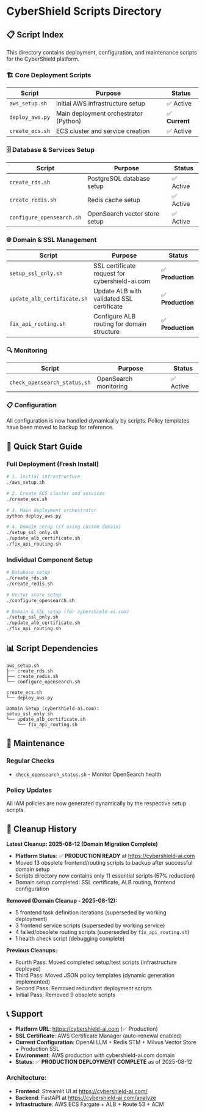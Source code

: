 # CyberShield Scripts Directory

## 📋 Script Index

This directory contains deployment, configuration, and maintenance scripts for the CyberShield platform.

### 🏗️ **Core Deployment Scripts**

| Script | Purpose | Status |
|--------|---------|--------|
| `aws_setup.sh` | Initial AWS infrastructure setup | ✅ Active |
| `deploy_aws.py` | Main deployment orchestrator (Python) | ✅ **Current** |
| `create_ecs.sh` | ECS cluster and service creation | ✅ Active |

### 🗄️ **Database & Services Setup**

| Script | Purpose | Status |
|--------|---------|--------|
| `create_rds.sh` | PostgreSQL database setup | ✅ Active |
| `create_redis.sh` | Redis cache setup | ✅ Active |
| `configure_opensearch.sh` | OpenSearch vector store setup | ✅ Active |

### 🌐 **Domain & SSL Management**

| Script | Purpose | Status |
|--------|---------|--------|
| `setup_ssl_only.sh` | SSL certificate request for cybershield-ai.com | ✅ **Production** |
| `update_alb_certificate.sh` | Update ALB with validated SSL certificate | ✅ **Production** |
| `fix_api_routing.sh` | Configure ALB routing for domain structure | ✅ **Production** |

### 🔍 **Monitoring**

| Script | Purpose | Status |
|--------|---------|--------|
| `check_opensearch_status.sh` | OpenSearch monitoring | ✅ Active |

### 📋 **Configuration**

All configuration is now handled dynamically by scripts. Policy templates have been moved to backup for reference.

## 🚀 **Quick Start Guide**

### **Full Deployment (Fresh Install)**
```bash
# 1. Initial infrastructure
./aws_setup.sh

# 2. Create ECS cluster and services
./create_ecs.sh

# 3. Main deployment orchestrator
python deploy_aws.py

# 4. Domain setup (if using custom domain)
./setup_ssl_only.sh
./update_alb_certificate.sh
./fix_api_routing.sh
```

### **Individual Component Setup**
```bash
# Database setup
./create_rds.sh
./create_redis.sh

# Vector store setup
./configure_opensearch.sh

# Domain & SSL setup (for cybershield-ai.com)
./setup_ssl_only.sh
./update_alb_certificate.sh
./fix_api_routing.sh
```

## 📊 **Script Dependencies**

```
aws_setup.sh
├── create_rds.sh
├── create_redis.sh
└── configure_opensearch.sh

create_ecs.sh
└── deploy_aws.py

Domain Setup (cybershield-ai.com):
setup_ssl_only.sh
└── update_alb_certificate.sh
    └── fix_api_routing.sh
```

## 🔧 **Maintenance**

### **Regular Checks**
- `check_opensearch_status.sh` - Monitor OpenSearch health

### **Policy Updates**
All IAM policies are now generated dynamically by the respective setup scripts.

## 🧹 **Cleanup History**

**Latest Cleanup: 2025-08-12 (Domain Migration Complete)**
- **Platform Status**: ✅ **PRODUCTION READY** at https://cybershield-ai.com
- Moved 13 obsolete frontend/routing scripts to backup after successful domain setup
- Scripts directory now contains only 11 essential scripts (57% reduction)
- Domain setup completed: SSL certificate, ALB routing, frontend configuration

**Removed (Domain Cleanup - 2025-08-12):**
- 5 frontend task definition iterations (superseded by working deployment)
- 3 frontend service scripts (superseded by working service) 
- 4 failed/obsolete routing scripts (superseded by `fix_api_routing.sh`)
- 1 health check script (debugging complete)

**Previous Cleanups:**
- Fourth Pass: Moved completed setup/test scripts (infrastructure deployed)
- Third Pass: Moved JSON policy templates (dynamic generation implemented)
- Second Pass: Removed redundant deployment scripts
- Initial Pass: Removed 9 obsolete scripts

## 📞 **Support**

- **Platform URL**: https://cybershield-ai.com (✅ Production)
- **SSL Certificate**: AWS Certificate Manager (auto-renewal enabled)
- **Current Configuration**: OpenAI LLM + Redis STM + Milvus Vector Store + Production SSL
- **Environment**: AWS production with cybershield-ai.com domain
- **Status**: ✅ **PRODUCTION DEPLOYMENT COMPLETE** as of 2025-08-12

### **Architecture:**
- **Frontend**: Streamlit UI at https://cybershield-ai.com/
- **Backend**: FastAPI at https://cybershield-ai.com/analyze
- **Infrastructure**: AWS ECS Fargate + ALB + Route 53 + ACM
